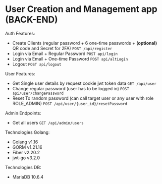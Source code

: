 # User Creation and Management app (BACK-END)

 Auth Features:
 - Create Clients (regular password + 6 one-time passwords + **(optional)** QR code and Secret for 2FA) ```POST /api/register```
 - Login via Email + Regular Password ```POST api/login```
 - Login via Email + One-time Password ```POST api/altLogin```
 - Logout ```POST api/logout```

 User Features:
 - Get Single user details by request cookie jwt token data ```GET /api/user```
 - Change regular password (user has to be logged in) ```POST api/user/changePassword```
 - Reset To random password (can call target user or any user with role ROLE_ADMIN) ```POST /api/user/{user_id}/resetPassword```

 Admin Endpoints:
 - Get all users ```GET /api/admin/users```


 Technologies Golang:
 - Golang v1.16
 - GORM v1.21.16
 - Fiber v2.20.2
 - jwt-go v3.2.0

 Technologies DB:
 - MariaDB 10.6.4


